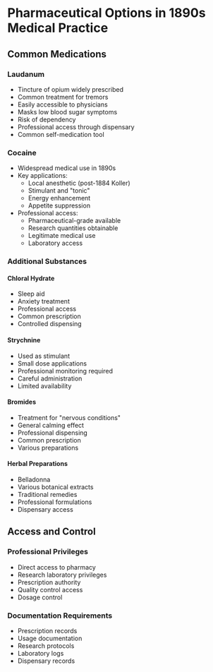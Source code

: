 # Pharmaceutical Options in 1890s Medical Practice

## Common Medications

### Laudanum
- Tincture of opium widely prescribed
- Common treatment for tremors
- Easily accessible to physicians
- Masks low blood sugar symptoms
- Risk of dependency
- Professional access through dispensary
- Common self-medication tool

### Cocaine
- Widespread medical use in 1890s
- Key applications:
  - Local anesthetic (post-1884 Koller)
  - Stimulant and "tonic"
  - Energy enhancement
  - Appetite suppression
- Professional access:
  - Pharmaceutical-grade available
  - Research quantities obtainable
  - Legitimate medical use
  - Laboratory access

### Additional Substances

#### Chloral Hydrate
- Sleep aid
- Anxiety treatment
- Professional access
- Common prescription
- Controlled dispensing

#### Strychnine
- Used as stimulant
- Small dose applications
- Professional monitoring required
- Careful administration
- Limited availability

#### Bromides
- Treatment for "nervous conditions"
- General calming effect
- Professional dispensing
- Common prescription
- Various preparations

#### Herbal Preparations
- Belladonna
- Various botanical extracts
- Traditional remedies
- Professional formulations
- Dispensary access

## Access and Control

### Professional Privileges
- Direct access to pharmacy
- Research laboratory privileges
- Prescription authority
- Quality control access
- Dosage control

### Documentation Requirements
- Prescription records
- Usage documentation
- Research protocols
- Laboratory logs
- Dispensary records 